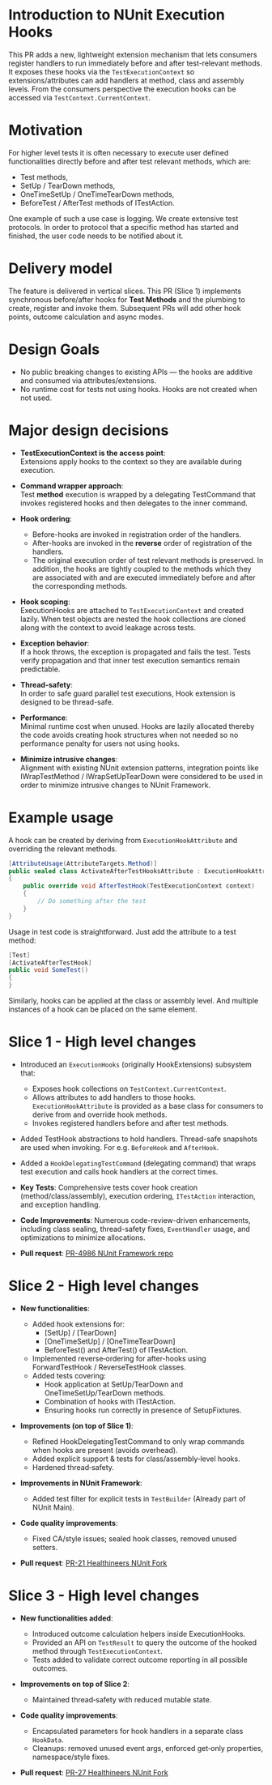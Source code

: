 # Introduction to NUnit Execution Hooks
This PR adds a new, lightweight extension mechanism that lets consumers register handlers 
to run immediately before and after test-relevant methods. It exposes these hooks via the `TestExecutionContext` 
so extensions/attributes can add handlers at method, class and assembly levels. 
From the consumers perspective the execution hooks can be accessed via `TestContext.CurrentContext`.

# Motivation
For higher level tests it is often necessary to execute user defined functionalities directly before and after test relevant methods, which are:

- Test methods,
- SetUp / TearDown methods,
- OneTimeSetUp / OneTimeTearDown methods,
- BeforeTest / AfterTest methods of ITestAction.

One example of such a use case is logging. We create extensive test protocols. In order to protocol that a specific method has started and finished, 
the user code needs to be notified about it.

# Delivery model
The feature is delivered in vertical slices. This PR (Slice 1) implements synchronous before/after hooks for **Test Methods**
and the plumbing to create, register and invoke them. Subsequent PRs will add other hook points, outcome calculation and async modes.

# Design Goals
- No public breaking changes to existing APIs — the hooks are additive and consumed via attributes/extensions.
- No runtime cost for tests not using hooks. Hooks are not created when not used.

# Major design decisions
- **TestExecutionContext is the access point**:   
Extensions apply hooks to the context so they are available during execution.

- **Command wrapper approach**:   
Test **method** execution is wrapped by a delegating TestCommand that invokes registered hooks and then delegates to the inner command.

- **Hook ordering**:
   - Before-hooks are invoked in registration order of the handlers.
   - After-hooks are invoked in the **reverse** order of registration of the handlers.
   - The original execution order of test relevant methods is preserved. 
   In addition, the hooks are tightly coupled to the methods which they are associated with and are executed immediately before and after the corresponding methods.

- **Hook scoping**:   
ExecutionHooks are attached to `TestExecutionContext` and created lazily. When test objects are nested the hook collections are cloned 
along with the context to avoid leakage across tests.

- **Exception behavior**:   
If a hook throws, the exception is propagated and fails the test. Tests verify propagation and that inner test execution semantics remain predictable.

- **Thread-safety**:   
In order to safe guard parallel test executions, Hook extension is designed to be thread-safe.

- **Performance**:     
Minimal runtime cost when unused. Hooks are lazily allocated thereby the code avoids creating hook structures when not needed 
so no performance penalty for users not using hooks.

- **Minimize intrusive changes**:   
Alignment with existing NUnit extension patterns, integration points like IWrapTestMethod / IWrapSetUpTearDown 
were considered to be used in order to minimize intrusive changes to NUnit Framework.

# Example usage
A hook can be created by deriving from `ExecutionHookAttribute` and overriding the relevant methods.
```C#
[AttributeUsage(AttributeTargets.Method)]
public sealed class ActivateAfterTestHooksAttribute : ExecutionHookAttribute
{
    public override void AfterTestHook(TestExecutionContext context)
    {
        // Do something after the test
    }
}
```
Usage in test code is straightforward. Just add the attribute to a test method:
```C#
[Test]
[ActivateAfterTestHook]
public void SomeTest()
{
}
```
Similarly, hooks can be applied at the class or assembly level. And multiple instances of a hook can be placed on the same element.

# Slice 1 - High level changes
- Introduced an `ExecutionHooks` (originally HookExtensions) subsystem that:
   - Exposes hook collections on `TestContext.CurrentContext`.
   - Allows attributes to add handlers to those hooks. `ExecutionHookAttribute` is provided as a base class for consumers to derive from and override hook methods.
   - Invokes registered handlers before and after test methods.
- Added TestHook abstractions to hold handlers. Thread-safe snapshots are used when invoking. For e.g. `BeforeHook` and `AfterHook`.
- Added a `HookDelegatingTestCommand` (delegating command) that wraps test execution and calls hook handlers at the correct times.

- **Key Tests**: 
Comprehensive tests cover hook creation (method/class/assembly), execution ordering, `ITestAction` interaction, and exception handling.

- **Code Improvements**: 
Numerous code-review-driven enhancements, including class sealing, thread-safety fixes, `EventHandler` usage, and optimizations to minimize allocations.

- **Pull request**: 
[PR-4986 NUnit Framework repo](https://github.com/nunit/nunit/pull/4986)

# Slice 2 - High level changes
- **New functionalities**:
   - Added hook extensions for:
      - [SetUp] / [TearDown]
      - [OneTimeSetUp] / [OneTimeTearDown]
      - BeforeTest() and AfterTest() of ITestAction.
   - Implemented reverse‑ordering for after-hooks using ForwardTestHook / ReverseTestHook classes.
   - Added tests covering:
      - Hook application at SetUp/TearDown and OneTimeSetUp/TearDown methods.
      - Combination of hooks with ITestAction.
      - Ensuring hooks run correctly in presence of SetupFixtures.

- **Improvements (on top of Slice 1)**:
   - Refined HookDelegatingTestCommand to only wrap commands when hooks are present (avoids overhead).
   - Added explicit support & tests for class/assembly‑level hooks.
   - Hardened thread‑safety.

- **Improvements in NUnit Framework**:
   - Added test filter for explicit tests in `TestBuilder` (Already part of NUnit Main). 

- **Code quality improvements**:
   - Fixed CA/style issues; sealed hook classes, removed unused setters.

- **Pull request**: [PR-21 Healthineers NUnit Fork](https://github.com/Siemens-Healthineers/nunit/pull/21)

# Slice 3 - High level changes
- **New functionalities added**:
   - Introduced outcome calculation helpers inside ExecutionHooks.      
   - Provided an API on `TestResult` to query the outcome of the hooked method through `TestExecutionContext`.
   - Tests added to validate correct outcome reporting in all possible outcomes.

- **Improvements on top of Slice 2**:
   - Maintained thread‑safety with reduced mutable state.

- **Code quality improvements**:
   - Encapsulated parameters for hook handlers in a separate class `HookData`.
   - Cleanups: removed unused event args, enforced get‑only properties, namespace/style fixes.
   
- **Pull request**: [PR-27 Healthineers NUnit Fork](https://github.com/Siemens-Healthineers/nunit/pull/27)
